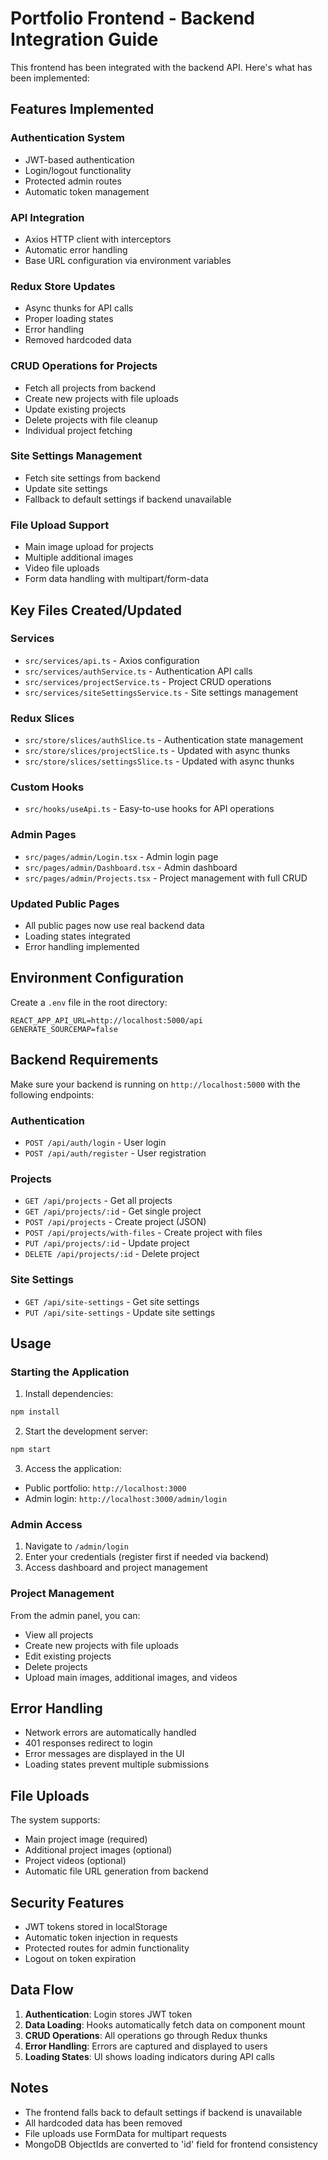 # Portfolio Frontend - Backend Integration Guide

This frontend has been integrated with the backend API. Here's what has been implemented:

## Features Implemented

### Authentication System
- JWT-based authentication
- Login/logout functionality
- Protected admin routes
- Automatic token management

### API Integration
- Axios HTTP client with interceptors
- Automatic error handling
- Base URL configuration via environment variables

### Redux Store Updates
- Async thunks for API calls
- Proper loading states
- Error handling
- Removed hardcoded data

### CRUD Operations for Projects
- Fetch all projects from backend
- Create new projects with file uploads
- Update existing projects
- Delete projects with file cleanup
- Individual project fetching

### Site Settings Management
- Fetch site settings from backend
- Update site settings
- Fallback to default settings if backend unavailable

### File Upload Support
- Main image upload for projects
- Multiple additional images
- Video file uploads
- Form data handling with multipart/form-data

## Key Files Created/Updated

### Services
- `src/services/api.ts` - Axios configuration
- `src/services/authService.ts` - Authentication API calls
- `src/services/projectService.ts` - Project CRUD operations
- `src/services/siteSettingsService.ts` - Site settings management

### Redux Slices
- `src/store/slices/authSlice.ts` - Authentication state management
- `src/store/slices/projectSlice.ts` - Updated with async thunks
- `src/store/slices/settingsSlice.ts` - Updated with async thunks

### Custom Hooks
- `src/hooks/useApi.ts` - Easy-to-use hooks for API operations

### Admin Pages
- `src/pages/admin/Login.tsx` - Admin login page
- `src/pages/admin/Dashboard.tsx` - Admin dashboard
- `src/pages/admin/Projects.tsx` - Project management with full CRUD

### Updated Public Pages
- All public pages now use real backend data
- Loading states integrated
- Error handling implemented

## Environment Configuration

Create a `.env` file in the root directory:

```
REACT_APP_API_URL=http://localhost:5000/api
GENERATE_SOURCEMAP=false
```

## Backend Requirements

Make sure your backend is running on `http://localhost:5000` with the following endpoints:

### Authentication
- `POST /api/auth/login` - User login
- `POST /api/auth/register` - User registration

### Projects
- `GET /api/projects` - Get all projects
- `GET /api/projects/:id` - Get single project
- `POST /api/projects` - Create project (JSON)
- `POST /api/projects/with-files` - Create project with files
- `PUT /api/projects/:id` - Update project
- `DELETE /api/projects/:id` - Delete project

### Site Settings
- `GET /api/site-settings` - Get site settings
- `PUT /api/site-settings` - Update site settings

## Usage

### Starting the Application

1. Install dependencies:
```bash
npm install
```

2. Start the development server:
```bash
npm start
```

3. Access the application:
- Public portfolio: `http://localhost:3000`
- Admin login: `http://localhost:3000/admin/login`

### Admin Access

1. Navigate to `/admin/login`
2. Enter your credentials (register first if needed via backend)
3. Access dashboard and project management

### Project Management

From the admin panel, you can:
- View all projects
- Create new projects with file uploads
- Edit existing projects
- Delete projects
- Upload main images, additional images, and videos

## Error Handling

- Network errors are automatically handled
- 401 responses redirect to login
- Error messages are displayed in the UI
- Loading states prevent multiple submissions

## File Uploads

The system supports:
- Main project image (required)
- Additional project images (optional)
- Project videos (optional)
- Automatic file URL generation from backend

## Security Features

- JWT tokens stored in localStorage
- Automatic token injection in requests
- Protected routes for admin functionality
- Logout on token expiration

## Data Flow

1. **Authentication**: Login stores JWT token
2. **Data Loading**: Hooks automatically fetch data on component mount
3. **CRUD Operations**: All operations go through Redux thunks
4. **Error Handling**: Errors are captured and displayed to users
5. **Loading States**: UI shows loading indicators during API calls

## Notes

- The frontend falls back to default settings if backend is unavailable
- All hardcoded data has been removed
- File uploads use FormData for multipart requests
- MongoDB ObjectIds are converted to 'id' field for frontend consistency
